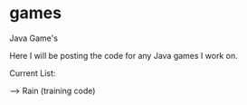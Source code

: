 games
=====

Java Game's

Here I will be posting the code for any Java games I work on.

Current List:

--> Rain (training code)